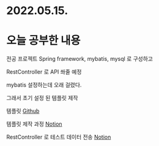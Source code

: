 # 2022.05.15.

# 오늘 공부한 내용

전공 프로젝트 Spring framework, mybatis, mysql 로 구성하고

RestController 로 API 쏴줄 예정

mybatis 설정하는데 오래 걸렸다.

그래서 초기 설정 된 템플릿 제작

템플릿
[Github](https://github.com/phj1120/springframework-mybatis-mysql)

템플릿 제작 과정
[Notion](https://parkhj.notion.site/Mybatis-5be346e9496440a8a88225d3850f5adc)

RestController 로 테스트 데이터 전송
[Notion](https://parkhj.notion.site/RestController-JSON-XML-4c62afaf85c84687ad3f1e875559d090)
